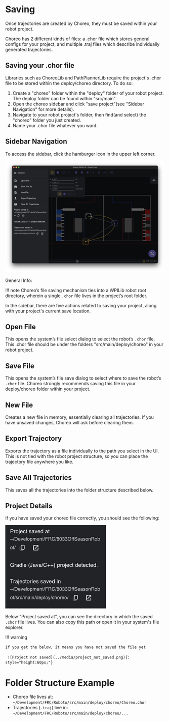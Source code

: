 # Saving

Once trajectories are created by Choreo, they must be saved within your robot project.

Choreo has 2 different kinds of files:
a .chor file which stores general configs for your project,
and multiple .traj files which describe individually generated trajectories.

## Saving your .chor file

Libraries such as ChoreoLib and PathPlannerLib require the project's .chor file
to be stored within the deploy/choreo directory. To do so:

1. Create a "choreo" folder within the "deploy" folder of your robot project.
   The deploy folder can be found within "src/main".
2. Open the choreo sidebar and click "save project"(see "Sidebar Navigation" for more details).
3. Navigate to your robot project's folder, then find(and select) the "choreo" folder
   you just created.
4. Name your .chor file whatever you want.

## Sidebar Navigation 

To access the sidebar, click the hamburger icon in the upper left corner.

![Sidebar image](../media/sidebar.png)

General Info:

!!! note
    Choreo’s file saving mechanism ties into a WPILib robot root directory, wherein a single `.chor` file lives in the project’s root folder.

In the sidebar, there are five actions related to saving your project, along with your project's current save location.

## Open File

This opens the system’s file select dialog to select the robot’s `.chor` file. This .chor file should be under the folders "src/main/deploy/choreo"
in your robot project.

## Save File

This opens the system’s file save dialog to select where to save the robot’s `.chor` file. Choreo strongly recommends saving this file in your deploy/choreo folder within your project.

## New File

Creates a new file in memory, essentially clearing all trajectories. If you have unsaved changes, Choreo will ask before clearing them.

## Export Trajectory

Exports the trajectory as a file individually to the path you select in the UI. This is not tied with the robot project structure, so you can place the trajectory file anywhere you like.

## Save All Trajectories

This saves all the trajectories into the folder structure described below.

## Project Details

If you have saved your choreo file correctly, you should see the following:

![Project Info](../media/project_info.png)

Below "Project saved at", you can see the directory in which the saved `.chor` file lives. You can also copy this path or open it in your system's file explorer.

!!! warning

    If you get the below, it means you have not saved the file yet

     ![Project not saved](../media/project_not_saved.png){: style="height:60px;"}

# Folder Structure Example

- Choreo file lives at: `~/Development/FRC/Roboto/src/main/deploy/choreo/Choreo.chor`
- Trajectories (`.traj`) live in: `~/Development/FRC/Roboto/src/main/deploy/choreo/...`

